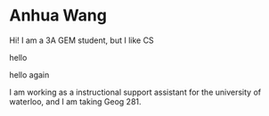 # Anhua Wang

Hi! I am a 3A GEM student, but I like CS

hello

hello again

I am working as a instructional support assistant for the university of waterloo, and I am taking Geog 281.
